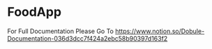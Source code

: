 # FoodApp
 
For Full Documentation Please Go To
https://www.notion.so/Dobule-Documentation-036d3dcc7f424a2ebc58b90397d163f2